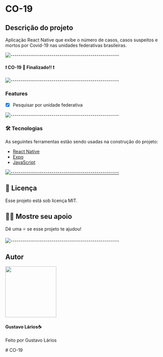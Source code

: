 # CO-19

## Descrição do projeto

Aplicação React Native que exibe o número de casos, casos suspeitos e mortos por Covid-19 nas unidades federativas brasileiras.

![-----------------------------------------------------](https://raw.githubusercontent.com/andreasbm/readme/master/assets/lines/colored.png)

<h4 align="left"> 
	❗ CO-19 🚀 Finalizado!! ❗
</h4>

![-----------------------------------------------------](https://raw.githubusercontent.com/andreasbm/readme/master/assets/lines/colored.png)

### Features

- [x] Pesquisar por unidade federativa

![-----------------------------------------------------](https://raw.githubusercontent.com/andreasbm/readme/master/assets/lines/colored.png)

### 🛠 Tecnologias

As seguintes ferramentas estão sendo usadas na construção do projeto:

- [React Native](https://reactnative.dev/)
- [Expo](https://expo.io/)
- [JavaScript](https://www.javascript.com/)

[![-----------------------------------------------------](https://raw.githubusercontent.com/andreasbm/readme/master/assets/lines/colored.png)](#licensa)

## 📝 Licença <a name="licenca"></a>

Esse projeto está sob licença MIT.

## :man_astronaut: Mostre seu apoio

Dê uma ⭐️ se esse projeto te ajudou!

![-----------------------------------------------------](https://raw.githubusercontent.com/andreasbm/readme/master/assets/lines/colored.png)

## Autor

<img width="160px" src="https://avatars.githubusercontent.com/u/72306241?s=460&u=0b8ef2e0717d25df7f5cb5a783a1fe450beeb5d6&v=4">
<h4>Gustavo Lários☕</h4>
<p>Feito por Gustavo Lários</p>
# CO-19
